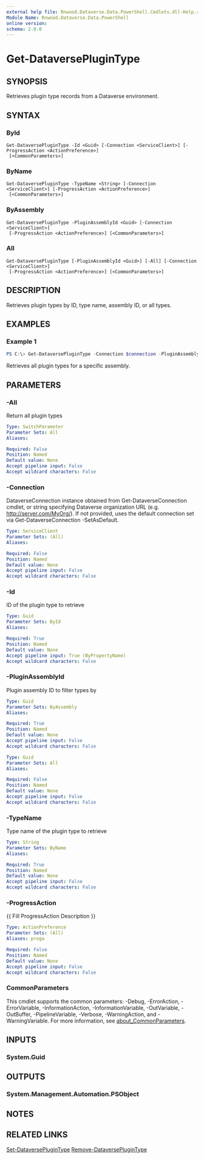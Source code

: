 ```yaml
---
external help file: Rnwood.Dataverse.Data.PowerShell.Cmdlets.dll-Help.xml
Module Name: Rnwood.Dataverse.Data.PowerShell
online version:
schema: 2.0.0
---
```


# Get-DataversePluginType

## SYNOPSIS
Retrieves plugin type records from a Dataverse environment.

## SYNTAX

### ById
```
Get-DataversePluginType -Id <Guid> [-Connection <ServiceClient>] [-ProgressAction <ActionPreference>]
 [<CommonParameters>]
```

### ByName
```
Get-DataversePluginType -TypeName <String> [-Connection <ServiceClient>] [-ProgressAction <ActionPreference>]
 [<CommonParameters>]
```

### ByAssembly
```
Get-DataversePluginType -PluginAssemblyId <Guid> [-Connection <ServiceClient>]
 [-ProgressAction <ActionPreference>] [<CommonParameters>]
```

### All
```
Get-DataversePluginType [-PluginAssemblyId <Guid>] [-All] [-Connection <ServiceClient>]
 [-ProgressAction <ActionPreference>] [<CommonParameters>]
```

## DESCRIPTION
Retrieves plugin types by ID, type name, assembly ID, or all types.

## EXAMPLES

### Example 1
```powershell
PS C:\> Get-DataversePluginType -Connection $connection -PluginAssemblyId 12345678-1234-1234-1234-123456789012
```

Retrieves all plugin types for a specific assembly.

## PARAMETERS

### -All
Return all plugin types

```yaml
Type: SwitchParameter
Parameter Sets: All
Aliases:

Required: False
Position: Named
Default value: None
Accept pipeline input: False
Accept wildcard characters: False
```

### -Connection
DataverseConnection instance obtained from Get-DataverseConnection cmdlet, or string specifying Dataverse organization URL (e.g. http://server.com/MyOrg/). If not provided, uses the default connection set via Get-DataverseConnection -SetAsDefault.

```yaml
Type: ServiceClient
Parameter Sets: (All)
Aliases:

Required: False
Position: Named
Default value: None
Accept pipeline input: False
Accept wildcard characters: False
```

### -Id
ID of the plugin type to retrieve

```yaml
Type: Guid
Parameter Sets: ById
Aliases:

Required: True
Position: Named
Default value: None
Accept pipeline input: True (ByPropertyName)
Accept wildcard characters: False
```

### -PluginAssemblyId
Plugin assembly ID to filter types by

```yaml
Type: Guid
Parameter Sets: ByAssembly
Aliases:

Required: True
Position: Named
Default value: None
Accept pipeline input: False
Accept wildcard characters: False
```

```yaml
Type: Guid
Parameter Sets: All
Aliases:

Required: False
Position: Named
Default value: None
Accept pipeline input: False
Accept wildcard characters: False
```

### -TypeName
Type name of the plugin type to retrieve

```yaml
Type: String
Parameter Sets: ByName
Aliases:

Required: True
Position: Named
Default value: None
Accept pipeline input: False
Accept wildcard characters: False
```

### -ProgressAction
{{ Fill ProgressAction Description }}

```yaml
Type: ActionPreference
Parameter Sets: (All)
Aliases: proga

Required: False
Position: Named
Default value: None
Accept pipeline input: False
Accept wildcard characters: False
```

### CommonParameters
This cmdlet supports the common parameters: -Debug, -ErrorAction, -ErrorVariable, -InformationAction, -InformationVariable, -OutVariable, -OutBuffer, -PipelineVariable, -Verbose, -WarningAction, and -WarningVariable. For more information, see [about_CommonParameters](http://go.microsoft.com/fwlink/?LinkID=113216).

## INPUTS

### System.Guid
## OUTPUTS

### System.Management.Automation.PSObject
## NOTES

## RELATED LINKS

[Set-DataversePluginType](Set-DataversePluginType.md)
[Remove-DataversePluginType](Remove-DataversePluginType.md)
